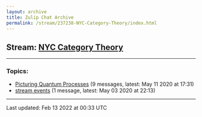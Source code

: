 ```yaml
---
layout: archive
title: Zulip Chat Archive
permalink: /stream/237238-NYC-Category-Theory/index.html
---
```


## Stream: [NYC Category Theory](https://mattecapu.github.io/ct-zulip-archive/stream/237238-NYC-Category-Theory/index.html)
---

### Topics:

* [Picturing Quantum Processes](topic/Picturing.20Quantum.20Processes.html) (9 messages, latest: May 11 2020 at 17:31)
* [stream events](topic/stream.20events.html) (1 message, latest: May 03 2020 at 22:13)

<hr><p>Last updated: Feb 13 2022 at 00:33 UTC</p>
